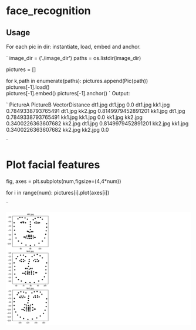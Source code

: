 # face_recognition 

## Usage

For each pic in dir: instantiate, load, embed and anchor.

`
image_dir = ('./image_dir')
paths = os.listdir(image_dir)

pictures  = []

for k,path in enumerate(paths):
    pictures.append(Pic(path))
    pictures[-1].load()    
    pictures[-1].embed()
    pictures[-1].anchor()
`
Output:

`
PictureA            PictureB            VectorDistance
dt1.jpg             dt1.jpg                    0.0
dt1.jpg             kk1.jpg             0.7849338793765491
dt1.jpg             kk2.jpg             0.8149979452891201
kk1.jpg             dt1.jpg             0.7849338793765491
kk1.jpg             kk1.jpg                    0.0
kk1.jpg             kk2.jpg             0.3400226363607682
kk2.jpg             dt1.jpg             0.8149979452891201
kk2.jpg             kk1.jpg             0.3400226363607682
kk2.jpg             kk2.jpg                    0.0

`
# Plot facial features

fig, axes = plt.subplots(num,figsize=(4,4*num))

for i in range(num):
    pictures[i].plot(axes[i])
    
`

![Image-results](https://github.com/adilkhan49/face_recognition/blob/master/faces.png)




